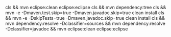 cls && mvn eclipse:clean eclipse:eclipse
cls && mvn dependency:tree
cls && mvn -e -Dmaven.test.skip=true -Dmaven.javadoc.skip=true clean install
cls && mvn -e -DskipTests=true -Dmaven.javadoc.skip=true clean install
cls && mvn dependency:resolve -Dclassifier=sources && mvn dependency:resolve -Dclassifier=javadoc && mvn eclipse:clean eclipse:eclipse
